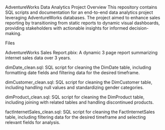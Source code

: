 AdventureWorks Data Analytics Project
Overview
This repository contains SQL scripts and documentation for an end-to-end data analytics project leveraging AdventureWorks databases. The project aimed to enhance sales reporting by transitioning from static reports to dynamic visual dashboards, providing stakeholders with actionable insights for informed decision-making.

Files

AdventureWorks Sales Report.pbix: A dynamic 3 page report summarizing internet sales data over 3 years.

dimDate_clean.sql: SQL script for cleaning the DimDate table, including formatting date fields and filtering data for the desired timeframe.

dimCustomer_clean.sql: SQL script for cleaning the DimCustomer table, including handling null values and standardizing gender categories.

dimProduct_clean.sql: SQL script for cleaning the DimProduct table, including joining with related tables and handling discontinued products.

factInternetSales_clean.sql: SQL script for cleaning the FactInternetSales table, including filtering data for the desired timeframe and selecting relevant fields for analysis.
